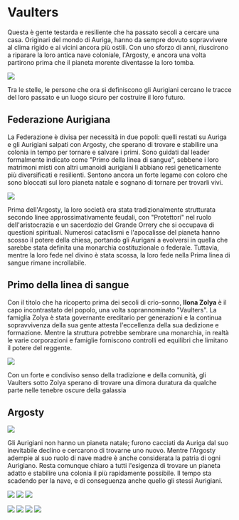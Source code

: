 # Vaulters
Questa è gente testarda e resiliente che ha passato secoli a cercare una casa. Originari del mondo di Auriga, hanno da sempre dovuto sopravvivere al clima rigido e ai vicini ancora più ostili. Con uno sforzo di anni, riuscirono a riparare la loro antica nave coloniale, l'Argosty, e ancora una volta partirono prima che il pianeta morente diventasse la loro tomba.

![](../../assets/custom_theme/space/images/vaulters/1.jpg)

Tra le stelle, le persone che ora si definiscono gli Aurigiani cercano le tracce del loro passato e un luogo sicuro per costruire il loro futuro.

## Federazione Aurigiana
La Federazione è divisa per necessità in due popoli: quelli restati su Auriga e gli Aurigiani salpati con Argosty, che sperano di trovare e stabilire una colonia in tempo per tornare e salvare i primi. Sono guidati dal leader formalmente indicato come "Primo della linea di sangue", sebbene i loro matrimoni misti con altri umanoidi aurigiani li abbiano resi geneticamente più diversificati e resilienti. Sentono ancora un forte legame con coloro che sono bloccati sul loro pianeta natale e sognano di tornare per trovarli vivi.

![](../../assets/custom_theme/space/images/vaulters/2.jpg)

Prima dell'Argosty, la loro società era stata tradizionalmente strutturata secondo linee approssimativamente feudali, con "Protettori" nel ruolo dell'aristocrazia e un sacerdozio del Grande Orrery che si occupava di questioni spirituali. Numerosi cataclismi e l'apocalisse del pianeta hanno scosso il potere della chiesa, portando gli Aurigani a evolversi in quella che sarebbe stata definita una monarchia costituzionale o federale. Tuttavia, mentre la loro fede nel divino è stata scossa, la loro fede nella Prima linea di sangue rimane incrollabile.

## Primo della linea di sangue
Con il titolo che ha ricoperto prima dei secoli di crio-sonno, **Ilona Zolya** è il capo incontrastato del popolo, una volta soprannominato "Vaulters". La famiglia Zolya è stata governante ereditario per generazioni e la continua sopravvivenza della sua gente attesta l'eccellenza della sua dedizione e formazione. Mentre la struttura potrebbe sembrare una monarchia, in realtà le varie corporazioni e famiglie forniscono controlli ed equilibri che limitano il potere del reggente.

![](../../assets/custom_theme/space/images/vaulters/3.jpg)

Con un forte e condiviso senso della tradizione e della comunità, gli Vaulters sotto Zolya sperano di trovare una dimora duratura da qualche parte nelle tenebre oscure della galassia


## Argosty

![](../../assets/custom_theme/space/images/vaulters/4.jpg)

Gli Aurigiani non hanno un pianeta natale; furono cacciati da Auriga dal suo inevitabile declino e cercarono di trovarne uno nuovo. Mentre l'Argosty adempie al suo ruolo di nave madre è anche considerata la patria di ogni Aurigiano. Resta comunque chiaro a tutti l'esigenza di trovare un pianeta adatto e stabilire una colonia il più rapidamente possibile. Il tempo sta scadendo per la nave, e di conseguenza anche quello gli stessi Aurigiani.

![](../../assets/custom_theme/space/images/vaulters/9.webp)
![](../../assets/custom_theme/space/images/vaulters/10.webp)
![](../../assets/custom_theme/space/images/vaulters/11.webp)

![](../../assets/custom_theme/space/images/vaulters/8.jpg) ![](../../assets/custom_theme/space/images/vaulters/7.jpg) ![](../../assets/custom_theme/space/images/vaulters/6.jpg) ![](../../assets/custom_theme/space/images/vaulters/5.jpg)
